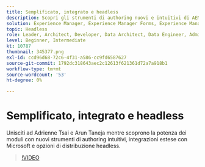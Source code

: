 ```yaml
---
title: Semplificato, integrato e headless
description: Scopri gli strumenti di authoring nuovi e intuitivi di AEM Forms, le integrazioni estese con Microsoft e le opzioni di distribuzione headless.
solution: Experience Manager, Experience Manager Forms, Experience Manager as a Cloud Service
topic: Headless
role: Leader, Architect, Developer, Data Architect, Data Engineer, Admin, User
level: Beginner, Intermediate
kt: 10787
thumbnail: 345377.png
exl-id: ccd96d68-72c6-4f31-a586-cc9fd6587627
source-git-commit: 1792dc318643aec2c12613f621361d72a7a918b1
workflow-type: tm+mt
source-wordcount: '53'
ht-degree: 0%

---
```


# Semplificato, integrato e headless

Unisciti ad Adrienne Tsai e Arun Taneja mentre scoprono la potenza dei moduli con nuovi strumenti di authoring intuitivi, integrazioni estese con Microsoft e opzioni di distribuzione headless.

>[!VIDEO](https://video.tv.adobe.com/v/345377/?quality=12&learn=on)
